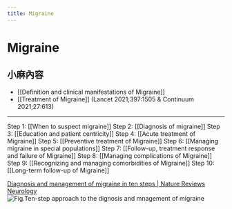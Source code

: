 ```yaml
---
title: Migraine
---
```

# Migraine

## 小麻內容
* [[Definition and clinical manifestations of Migraine]]
* [[Treatment of Migraine]] (Lancet 2021;397:1505 & Continuum 2021;27:613)

---

Step 1: [[When to suspect migraine]]
Step 2: [[Diagnosis of migraine]]
Step 3: [[Education and patient centricity]]
Step 4: [[Acute treatment of Migraine]]
Step 5: [[Preventive treatment of Migraine]]
Step 6: [[Managing migraine in special populations]]
Step 7: [[Follow-up, treatment response and failure of Migraine]]
Step 8: [[Managing complications of Migraine]]
Step 9: [[Recognizing and managing comorbidities of Migraine]]
Step 10: [[Long-term follow-up of Migraine]]

[Diagnosis and management of migraine in ten steps | Nature Reviews Neurology](https://www.nature.com/articles/s41582-021-00509-5)
![Fig.Ten-step approach to the dignosis and mnagement of migraine](https://i.imgur.com/tBI8Vf4.jpg)
